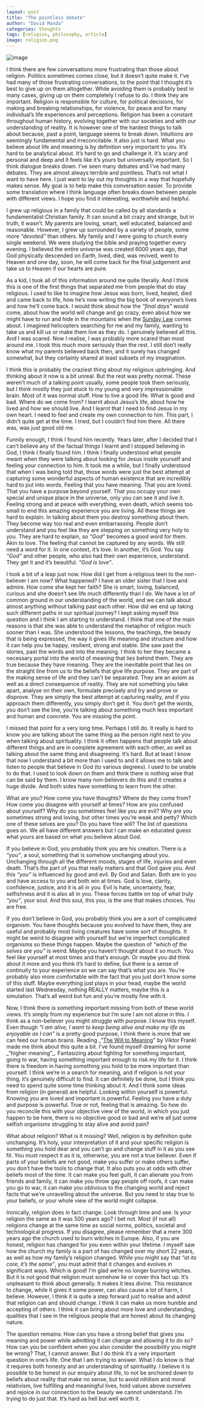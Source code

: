 ```yaml
---
layout: post
title: "The pointless debate"
author: "David Manda"
categories: thoughts
tags: [religion, philosophy, article]
image: religion.png
---
```


![image](/assets/img/religion.png)

I think there are few conversations more frustrating than those about religion. Politics sometimes comes close, but it doesn’t quite make it. I’ve had many of those frustrating conversations, to the point that I thought it’s best to give up on them altogether. While avoiding them is probably best in many cases, giving up on them completely I refuse to do. I think they are important. Religion is responsible for culture, for political decisions, for making and breaking relationships, for violence, for peace and for many individual’s life experiences and perceptions. Religion has been a constant throughout human history, evolving together with our societies and with our understanding of reality. It is however one of the hardest things to talk about because, past a point, language seems to break down. Intuitions are seemingly fundamental and irreconcilable. It also just is hard. What you believe about life and meaning is by definition very important to you. It’s hard to be analytical about. It’s hard to go and challenge it. It’s scary and personal and deep and it feels like it’s yours but universally important. So I think dialogue breaks down. I’ve seen many debates and I’ve had many debates. They are almost always terrible and pointless. That’s not what I want to have here. I just want to lay out my thoughts in a way that hopefully makes sense. My goal is to help make this conversation easier. To provide some translation where I think language often breaks down between people with different views. I hope you find it interesting, worthwhile and helpful.

I grew up religious in a family that could be called by all standards a fundamentalist Christian family. It can sound a bit crazy and strange, but in truth, it wasn’t. My parents are loving, smart, well educated, balanced and reasonable. However, I grew up surrounded by a variety of people, some more _“devoted”_ than others. My family and I were going to church every single weekend. We were studying the bible and praying together every evening. I believed the entire universe was created 6000 years ago, that God physically descended on Earth, lived, died, was revived, went to Heaven and one day, soon, he will come back for the final judgement and take us to Heaven if our hearts are pure.

As a kid, I took all of this information around me quite literally. And I think this is one of the first things that separated me from people that do stay religious. I used to like to imagine how Jesus was born, lived, healed, died and came back to life, how he’s now writing the big book of everyone’s lives and how he’ll come back. I would think about how the _“final days”_ would come, about how the world will change and go crazy, even about how we might have to run and hide in the mountains when the [Sunday Law](https://www.ellenwhitedefend.com/Books-EGW/lde/lde09.htm) comes about. I imagined helicopters searching for me and my family, wanting to take us and kill us or make them live as they do. I genuinely believed all this. And I was scared. Now I realise, I was probably more scared than most around me. I took this much more seriously than the rest. I still don’t really know what my parents believed back then, and it surely has changed somewhat, but they certainly shared at least subsets of my imagination.

I think this is probably the craziest thing about my religious upbringing. And thinking about it now is a bit unreal. But the rest was pretty normal. These weren’t much of a talking point usually, some people took them seriously, but I think mostly they just stuck to my young and very impressionable brain. Most of it was normal stuff. How to live a good life. What is good and bad. Where do we come from? I learnt about Jesus’s life, about how he lived and how we should live. And I learnt that I need to find Jesus in my own heart. I need to feel and create my own connection to him. This part, I didn’t quite get at the time. I tried, but I couldn’t find him there. All there was, was just good old me.

Funnily enough, I think I found him recently. Years later, after I decided that I can’t believe any of the factual things I learnt and I stopped believing in God, I think I finally found him. I think I finally understood what people meant when they were talking about looking for Jesus inside yourself and feeling your connection to him. It took me a while, but I finally understood that when I was being told that, those words were just the best attempt at capturing some wonderful aspects of human existence that are incredibly hard to put into words. Feeling that you have meaning. That you are loved. That you have a purpose beyond yourself. That you occupy your own special and unique place in the universe, only you can see it and live it. Feeling strong and at peace with everything, even death, which seems too small to end this amazing experience you are living. All these things are hard to explain. In talking about them you destroy something about them. They become way too real and even embarrassing. People don’t understand and you feel like they are stepping on something very holy to you. They are hard to explain, so _“God”_ becomes a good word for them. Akin to love. The feeling that cannot be captured by any words. We still need a word for it. In one context, it’s love. In another, it’s God. You say _“God”_ and other people, who also had their own experience, understand. They get it and it’s beautiful. _“God is love”_.

I took a bit of a leap just now. How did I get from a religious teen to the non-believer I am now? What happened? I have an older sister that I love and admire. How come she kept her faith? She is smart, loving, balanced, curious and she doesn’t see life much differently than I do. We have a lot of common ground in our understanding of the world, and we can talk about almost anything without talking past each other. How did we end up taking such different paths in our spiritual journey? I kept asking myself this question and I think I am starting to understand. I think that one of the main reasons is that she was able to understand the metaphor of religion much sooner than I was. She understood the lessons, the teachings, the beauty that is being expressed, the way it gives life meaning and structure and how it can help you be happy, resilient, strong and stable. She saw past the stories, past the words and into the meaning. I think to her they became a necessary portal into the world of meaning that lies behind them. They are true because they have meaning. They are the inevitable point that lies on the straight line from us to the beliefs that give life purpose. They are part of the making sense of life and they can’t be separated. They are an axiom as well as a direct consequence of reality. They are not something you take apart, analyse on their own, formulate precisely and try and prove or disprove. They are simply the best attempt at capturing reality, and if you approach them differently, you simply don’t get it. You don’t get the words, you don’t see the line, you’re talking about something much less important and human and concrete. You are missing the point.

I missed that point for a very long time. Perhaps I still do. It really is hard to know you are talking about the same thing as the person right next to you when talking about spirituality. I think it often happens that people talk about different things and are in complete agreement with each other, as well as talking about the same thing and disagreeing. It’s hard. But at least I know that now I understand a bit more than I used to and it allows me to talk and listen to people that believe in God (to various degrees). I used to be unable to do that. I used to look down on them and think there is nothing wise that can be said by them. I know many non-believers do this and it creates a huge divide. And both sides have something to learn from the other.

What are you? How come you have thoughts? Where do they come from? How come you disagree with yourself at times? How are you confused about yourself? Why do you sometimes feel like you are evil? Why are you sometimes strong and loving, but other times you’re weak and petty? Which one of these selves are you? Do you have free will? The list of questions goes on. We all have different answers but I can make an educated guess what yours are based on what you believe about God.

If you believe in God, you probably think you are his creation. There is a _“you”_, a soul, something that is somehow unchanging about you. Unchanging through all the different moods, stages of life, injuries and even death. That’s the part of you that really matters and that God gave you. And this _“you”_ is influenced by good and evil. By God and Satan. Both are in you and have access to you and both win at times. God is love, clarity, confidence, justice, and it is all in you. Evil is hate, uncertainty, fear, selfishness and it is also all in you. These forces battle on top of what truly _“you”_, your soul. And this soul, this you, is the one that makes choices. You are free.

If you don’t believe in God, you probably think you are a sort of complicated organism. You have thoughts because you evolved to have them, they are useful and probably most living creatures have some sort of thoughts. It might be weird to disagree with yourself but we’re imperfect complicated organisms so these things happen. Maybe the question of _“which of the selves are you”_ is weird. Maybe you haven’t thought about it so much. You feel like yourself at most times and that’s enough. Or maybe you did think about it more and you think it’s hard to define, but there is a sense of continuity to your experience so we can say that’s what you are. You’re probably also more comfortable with the fact that you just don’t know some of this stuff. Maybe everything just plays in your head, maybe the world started last Wednesday, nothing REALLY matters, maybe this is a simulation. That’s all weird but fun and you’re mostly fine with it.

Now, I think there is something important missing from both of these world views. It’s simply from my experience but I’m sure I am not alone in this. I think as a non-believer you might struggle with purpose. I know this myself. Even though _“I am alive, I want to keep being alive and make my life as enjoyable as I can”_ is a pretty good purpose, I think there is more that we can feed our human brains. Reading _“[The Will to Meaning](https://www.goodreads.com/book/show/190565.The_Will_to_Meaning)" by Viktor Frankl made me think about this quite a bit. I’ve found myself dreaming for some _“higher meaning”\_. Fantasizing about fighting for something important, going to war, having something important enough to risk my life for it. I think there is freedom in having something you hold to be more important than yourself. I think we’re in a search for meaning, and if religion is not your thing, it’s genuinely difficult to find. It can definitely be done, but I think you need to spend quite some time thinking about it. And I think some ideas from religion (in general) are helpful. Looking within yourself is powerful. Knowing you are loved and important is powerful. Feeling you have a duty and purpose is powerful. True or not, feeling that is amazing. So how do you reconcile this with your objective view of the world, in which you just happen to be here, there is no objective good or bad and we’re all just some selfish organisms struggling to stay alive and avoid pain?

What about religion? What is it missing? Well, religion is by definition quite unchanging. It’s holy, your interpretation of it and your specific religion is something you hold dear and you can’t go and change stuff in it as you see fit. You must respect it as it is, otherwise, you are not a true believer. Even if parts of your beliefs are not good, make you suffer or make others suffer, you don’t have the tools to change that. It also puts you at odds with other beliefs most of the time. It can make you feel guilt, it can alienate you from friends and family, it can make you throw gay people off roofs, it can make you go to war, it can make you oblivious to the changing world and reject facts that we’re unravelling about the universe. But you need to stay true to your beliefs, or your whole view of the world might collapse.

Ironically, religion does in fact change. Look through time and see. Is your religion the same as it was 500 years ago? I bet not. Most (if not all) religions change at the same time as social norms, politics, societal and technological progress. If you disagree, please remember that a mere 300 years ago the church used to burn witches in Europe. Also, if you are honest, religion has changed for you even within your lifetime. I myself saw how the church my family is a part of has changed over my short 22 years, as well as how my family’s religion changed. While you might say that _“at its core, it’s the same”_, you must admit that it changes and evolves in significant ways. Which is good! I’m glad we’re no longer burning witches. But it is not good that religion must somehow lie or cover this fact up. It’s unpleasant to think about generally. It makes it less divine. This resistance to change, while it gives it some power, can also cause a lot of harm, I believe. However, I think it is quite a step forward just to realise and admit that religion can and should change. I think it can make us more humble and accepting of others. I think it can bring about more love and understanding, qualities that I see in the religious people that are honest about its changing nature.

The question remains: How can you have a strong belief that gives you meaning and power while admitting it can change and allowing it to do so? How can you be confident when you also consider the possibility you might be wrong? That, I cannot answer. But I do think it’s a very important question in one’s life. One that I am trying to answer. What I do know is that it requires both honesty and an understanding of spirituality. I believe it is possible to be honest in our enquiry about life, to not be anchored down to beliefs about reality that make no sense, but to avoid nihilism and moral relativism, live fulfilling and meaningful lives, hold values above ourselves and rejoice in our connection to the beauty we cannot understand. I’m trying to do just that. It’s hard as hell but well worth it.
